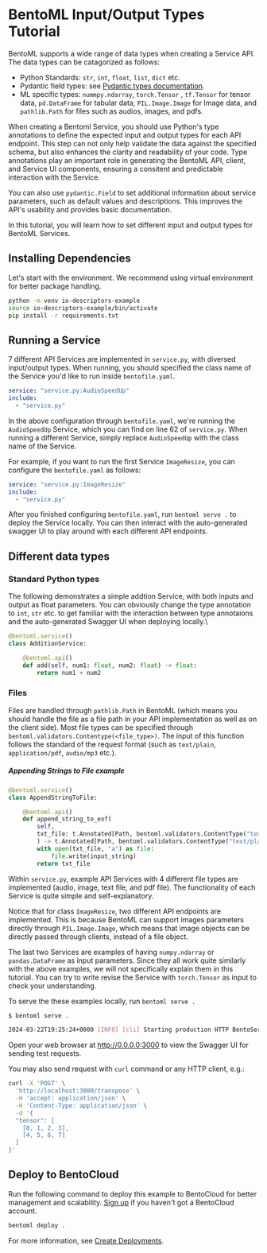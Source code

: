 # BentoML Input/Output Types Tutorial

BentoML supports a wide range of data types when creating a Service API. The data types can be catagorized as follows:
- Python Standards: `str`, `int`, `float`, `list`, `dict` etc.
- Pydantic field types: see [Pydantic types documentation](https://field-idempotency--pydantic-docs.netlify.app/usage/types/).
- ML specific types: `nummpy.ndarray`, `torch.Tensor` , `tf.Tensor` for tensor data, `pd.DataFrame` for tabular data, `PIL.Image.Image` for
Image data, and `pathlib.Path` for files such as audios, images, and pdfs.

When creating a Bentoml Service, you should use Python's type annotations to define the expected input and output types for each API endpoint. This
step can not only help validate the data against the specified schema, but also enhances the clarity and readability of your code. Type annotations play
an important role in generating the BentoML API, client, and Service UI components, ensuring a consitent and predictable interaction with the Service.

You can also use `pydantic.Field` to set additional information about service parameters, such as default values and descriptions. This improves the API's
usability and provides basic documentation.

In this tutorial, you will learn how to set different input and output types for BentoML Services.

## Installing Dependencies

Let's start with the environment. We recommend using virtual environment for better package handling.

```bash
python -m venv io-descriptors-example
source io-descriptors-example/bin/activate
pip install -r requirements.txt
```

## Running a Service
7 different API Services are implemented in `service.py`, with diversed input/output types. When running, you should specified the class name of the Service
you'd like to run inside `bentofile.yaml`.

```yaml
service: "service.py:AudioSpeedUp"
include:
  - "service.py"
```

In the above configuration through `bentofile.yaml`, we're running the `AudioSpeedUp` Service, which you can find on line 62 of `service.py`. When running a different
Service, simply replace `AudioSpeedUp` with the class name of the Service.

For example, if you want to run the first Service `ImageResize`, you can configure the `bentofile.yaml` as follows:

```yaml
service: "service.py:ImageResize"
include:
  - "service.py"
```

After you finished configuring `bentofile.yaml`, run `bentoml serve .` to deploy the Service locally. You can then interact with the auto-generated swagger UI to play
around with each different API endpoints.

## Different data types

### Standard Python types

The following demonstrates a simple addtion Service, with both inputs and output as float parameters. You can
obviously change the type annotation to `int`, `str` etc. to get familiar with the interaction between type
annotaions and the auto-generated Swagger UI when deploying locally.\

```python
@bentoml.service()
class AdditionService:

    @bentoml.api()
    def add(self, num1: float, num2: float) -> float:
        return num1 + num2
```

### Files

Files are handled through `pathlib.Path` in BentoML (which means you should handle the file as a file path in your API implementation as well as on the client side).
Most file types can be specified through `bentoml.validators.Contentype(<file_type>)`. The input of this function follows the standard of the
request format (such as `text/plain`, `application/pdf`, `audio/mp3` etc.).

##### Appending Strings to File example
```python
@bentoml.service()
class AppendStringToFile:

    @bentoml.api()
    def append_string_to_eof(
        self,
        txt_file: t.Annotated[Path, bentoml.validators.ContentType("text/plain")], input_string: str
        ) -> t.Annotated[Path, bentoml.validators.ContentType("text/plain")]:
        with open(txt_file, "a") as file:
            file.write(input_string)
        return txt_file
```

Within `service.py`, example API Services with 4 different file types are implemented (audio, image, text file, and pdf file). The functionality of each Service
is quite simple and self-explanatory.

Notice that for class `ImageResize`, two different API endpoints are implemented. This is because BentoML can support images parameters directly through
`PIL.Image.Image`, which means that image objects can be directly passed through clients, instead of a file object.

The last two Services are examples of having `numpy.ndarray` or `pandas.DataFrame` as input parameters. Since they all work quite similarly with the above examples,
we will not specifically explain them in this tutorial. You can try to write revise the Service with `torch.Tensor` as input to check your understanding.

To serve the these examples locally, run `bentoml serve .`

```bash
$ bentoml serve .

2024-03-22T19:25:24+0000 [INFO] [cli] Starting production HTTP BentoServer from "service:ImageResize" listening on http://localhost:3000 (Press CTRL+C to quit)
```

Open your web browser at http://0.0.0.0:3000 to view the Swagger UI for sending test requests.

You may also send request with `curl` command or any HTTP client, e.g.:

```bash
curl -X 'POST' \
  'http://localhost:3000/transpose' \
  -H 'accept: application/json' \
  -H 'Content-Type: application/json' \
  -d '{
  "tensor": [
    [0, 1, 2, 3],
    [4, 5, 6, 7]
  ]
}'
```

## Deploy to BentoCloud
Run the following command to deploy this example to BentoCloud for better management and scalability. [Sign up](https://www.bentoml.com/) if you haven't got a BentoCloud account.
```bash
bentoml deploy .
```
For more information, see [Create Deployments](https://docs.bentoml.com/en/latest/scale-with-bentocloud/deployment/create-deployments.html).
